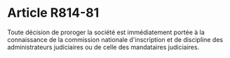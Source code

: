 # Article R814-81

Toute décision de proroger la société est immédiatement portée à la connaissance de la commission nationale d'inscription et de discipline des administrateurs judiciaires ou de celle des mandataires judiciaires.
